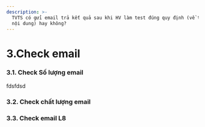 ```yaml
---
description: >-
  TVTS có gửi email trả kết quả sau khi HV làm test đúng quy định (về thời gian,
  nội dung) hay không?
---
```


# 3.Check email

### 3.1. Check Số lượng email

fdsfdsd

### 3.2. Check chất lượng email



### 3.3. Check email L8

